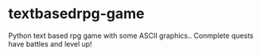 # textbasedrpg-game


Python text based rpg game with some ASCII graphics..  Conmplete quests have battles and level up!
